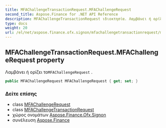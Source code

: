 ```yaml
---
title: MFAChallengeTransactionRequest.MFAChallengeRequest
second_title: Aspose.Finance for .NET API Reference
description: MFAChallengeTransactionRequest ιδιοκτησία. Λαμβάνει ή ορίζει τοMFAChallengeRequest .
type: docs
weight: 20
url: /el/net/aspose.finance.ofx.signon/mfachallengetransactionrequest/mfachallengerequest/
---
```

## MFAChallengeTransactionRequest.MFAChallengeRequest property

Λαμβάνει ή ορίζει το`MFAChallengeRequest` .

```csharp
public MFAChallengeRequest MFAChallengeRequest { get; set; }
```

### Δείτε επίσης

* class [MFAChallengeRequest](../../mfachallengerequest/)
* class [MFAChallengeTransactionRequest](../)
* χώρος ονομάτων [Aspose.Finance.Ofx.Signon](../../mfachallengetransactionrequest/)
* συνέλευση [Aspose.Finance](../../../)



